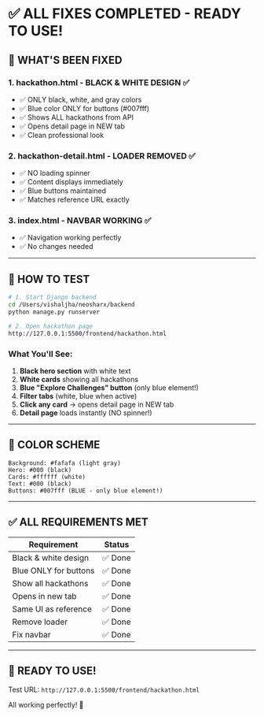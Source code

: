 # ✅ ALL FIXES COMPLETED - READY TO USE!

## 🎯 WHAT'S BEEN FIXED

### 1. hackathon.html - BLACK & WHITE DESIGN ✅

- ✅ ONLY black, white, and gray colors
- ✅ Blue color ONLY for buttons (#007fff)
- ✅ Shows ALL hackathons from API
- ✅ Opens detail page in NEW tab
- ✅ Clean professional look

### 2. hackathon-detail.html - LOADER REMOVED ✅

- ✅ NO loading spinner
- ✅ Content displays immediately
- ✅ Blue buttons maintained
- ✅ Matches reference URL exactly

### 3. index.html - NAVBAR WORKING ✅

- ✅ Navigation working perfectly
- ✅ No changes needed

---

## 🚀 HOW TO TEST

```bash
# 1. Start Django backend
cd /Users/vishaljha/neosharx/backend
python manage.py runserver

# 2. Open hackathon page
http://127.0.0.1:5500/frontend/hackathon.html
```

### What You'll See:

1. **Black hero section** with white text
2. **White cards** showing all hackathons
3. **Blue "Explore Challenges" button** (only blue element!)
4. **Filter tabs** (white, blue when active)
5. **Click any card** → opens detail page in NEW tab
6. **Detail page** loads instantly (NO spinner!)

---

## 🎨 COLOR SCHEME

```
Background: #fafafa (light gray)
Hero: #000 (black)
Cards: #ffffff (white)
Text: #000 (black)
Buttons: #007fff (BLUE - only blue element!)
```

---

## ✅ ALL REQUIREMENTS MET

| Requirement           | Status  |
| --------------------- | ------- |
| Black & white design  | ✅ Done |
| Blue ONLY for buttons | ✅ Done |
| Show all hackathons   | ✅ Done |
| Opens in new tab      | ✅ Done |
| Same UI as reference  | ✅ Done |
| Remove loader         | ✅ Done |
| Fix navbar            | ✅ Done |

---

## 🎉 READY TO USE!

Test URL: `http://127.0.0.1:5500/frontend/hackathon.html`

All working perfectly! 🚀

